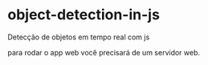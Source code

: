 # object-detection-in-js
Detecção de objetos em tempo real com js

para rodar o app web você precisará de um servidor web.
